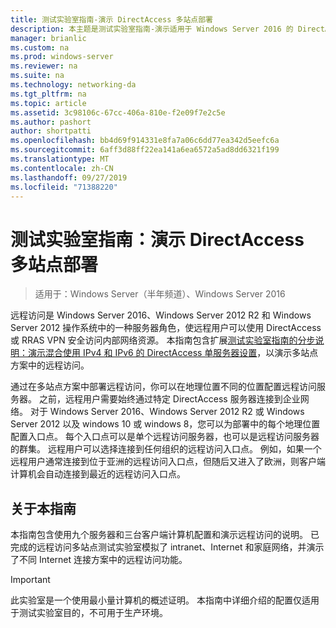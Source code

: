 ```yaml
---
title: 测试实验室指南-演示 DirectAccess 多站点部署
description: 本主题是测试实验室指南-演示适用于 Windows Server 2016 的 DirectAccess 多站点部署的一部分
manager: brianlic
ms.custom: na
ms.prod: windows-server
ms.reviewer: na
ms.suite: na
ms.technology: networking-da
ms.tgt_pltfrm: na
ms.topic: article
ms.assetid: 3c98106c-67cc-406a-810e-f2e09f7e2c5e
ms.author: pashort
author: shortpatti
ms.openlocfilehash: bb4d69f914331e8fa7a06c6dd77ea342d5eefc6a
ms.sourcegitcommit: 6aff3d88ff22ea141a6ea6572a5ad8dd6321f199
ms.translationtype: MT
ms.contentlocale: zh-CN
ms.lasthandoff: 09/27/2019
ms.locfileid: "71388220"
---
```

# <a name="test-lab-guide-demonstrate-a-directaccess-multisite-deployment"></a>测试实验室指南：演示 DirectAccess 多站点部署

>适用于：Windows Server（半年频道）、Windows Server 2016

远程访问是 Windows Server 2016、Windows Server 2012 R2 和 Windows Server 2012 操作系统中的一种服务器角色，使远程用户可以使用 DirectAccess 或 RRAS VPN 安全访问内部网络资源。 本指南包含扩展[测试实验室指南的分步说明：演示混合使用 IPv4 和 IPv6 的 DirectAccess 单服务器设置](https://go.microsoft.com/fwlink/p/?LinkId=237004)，以演示多站点方案中的远程访问。  
  
通过在多站点方案中部署远程访问，你可以在地理位置不同的位置配置远程访问服务器。 之前，远程用户需要始终通过特定 DirectAccess 服务器连接到企业网络。 对于 Windows Server 2016、Windows Server 2012 R2 或 Windows Server 2012 以及 windows 10 或 windows 8，您可以为部署中的每个地理位置配置入口点。 每个入口点可以是单个远程访问服务器，也可以是远程访问服务器的群集。 远程用户可以选择连接到任何组织的远程访问入口点。 例如，如果一个远程用户通常连接到位于亚洲的远程访问入口点，但随后又进入了欧洲，则客户端计算机会自动连接到最近的远程访问入口点。  
  
## <a name="about-this-guide"></a>关于本指南  
本指南包含使用九个服务器和三台客户端计算机配置和演示远程访问的说明。 已完成的远程访问多站点测试实验室模拟了 intranet、Internet 和家庭网络，并演示了不同 Internet 连接方案中的远程访问功能。  
  
> [!IMPORTANT]  
> 此实验室是一个使用最小量计算机的概述证明。 本指南中详细介绍的配置仅适用于测试实验室目的，不可用于生产环境。  
  


